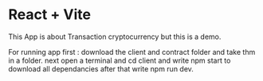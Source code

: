# React + Vite

This App is about Transaction cryptocurrency but this is a demo.
 
 For running app first :
 download the client and contract folder and take thm in a folder.
 next open a terminal and cd client and write npm start to download all dependancies after that write npm run dev.
